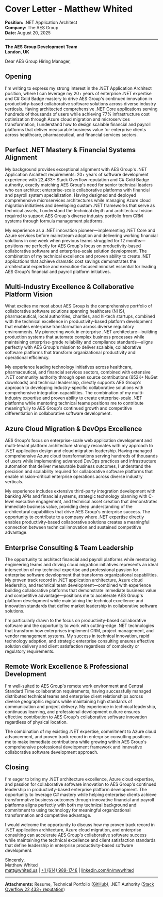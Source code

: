 # Cover Letter - Matthew Whited
**Position:** .NET Application Architect  
**Company:** The AES Group  
**Date:** August 20, 2025

---

**The AES Group Development Team**  
**London, UK**  

Dear AES Group Hiring Manager,

## Opening

I'm writing to express my strong interest in the .NET Application Architect position, where I can leverage my 20+ years of enterprise .NET expertise and C# Gold Badge mastery to drive AES Group's continued innovation in productivity-based collaborative software solutions across diverse industry verticals. Having architected comprehensive .NET Core applications serving hundreds of thousands of users while achieving 77% infrastructure cost optimization through Azure cloud migration and microservices transformation, I understand how to design scalable financial and payroll platforms that deliver measurable business value for enterprise clients across healthcare, pharmaceutical, and financial services sectors.

## Perfect .NET Mastery & Financial Systems Alignment

My background provides exceptional alignment with AES Group's .NET Application Architect requirements: 20+ years of software development experience with 22,433+ Stack Overflow reputation and C# Gold Badge authority, exactly matching AES Group's need for senior technical leaders who can architect enterprise-scale collaborative platforms with financial and payroll system specialization. Having designed and deployed comprehensive microservices architectures while managing Azure cloud migration initiatives and developing custom .NET frameworks that serve as technical assets, I understand the technical depth and architectural vision required to support AES Group's diverse industry portfolio from CRM systems through formula management platforms.

My experience as a .NET innovation pioneer—implementing .NET Core and Azure services before mainstream adoption and delivering working financial solutions in one week when previous teams struggled for 12 months—positions me perfectly for AES Group's focus on productivity-based collaborative software and enterprise-scale solution development. The combination of my technical excellence and proven ability to create .NET applications that achieve dramatic cost savings demonstrates the architectural expertise and execution-focused mindset essential for leading AES Group's financial and payroll platform initiatives.

## Multi-Industry Excellence & Collaborative Platform Vision

What excites me most about AES Group is the comprehensive portfolio of collaborative software solutions spanning healthcare (NHS), pharmaceutical, local authorities, charities, and hi-tech startups, combined with the technical excellence in productivity-based platform development that enables enterprise transformation across diverse regulatory environments. My pioneering work in enterprise .NET architecture—building production systems that automate complex business processes while maintaining enterprise-grade reliability and compliance standards—aligns perfectly with AES Group's mission to deliver scalable, collaborative software platforms that transform organizational productivity and operational efficiency.

My experience leading technology initiatives across healthcare, pharmaceutical, and financial services sectors, combined with extensive .NET community authority through open source contributions (652K+ NuGet downloads) and technical leadership, directly supports AES Group's approach to developing industry-specific collaborative solutions with comprehensive integration capabilities. The combination of my multi-industry expertise and proven ability to create enterprise-scale .NET platforms while mentoring technical teams positions me to contribute meaningfully to AES Group's continued growth and competitive differentiation in collaborative software development.

## Azure Cloud Migration & DevOps Excellence

AES Group's focus on enterprise-scale web application development and multi-tenant platform architecture strongly resonates with my approach to .NET application design and cloud migration leadership. Having managed comprehensive Azure cloud transformations serving hundreds of thousands of users while implementing advanced DevOps practices and infrastructure automation that deliver measurable business outcomes, I understand the precision and scalability required for collaborative software platforms that enable mission-critical enterprise operations across diverse industry verticals.

My experience includes extensive third-party integration development with banking APIs and financial systems, strategic technology planning with C-level executive engagement, and technical asset creation that demonstrates immediate business value, providing deep understanding of the architectural capabilities that drive AES Group's enterprise success. The opportunity to contribute to a company where .NET expertise directly enables productivity-based collaborative solutions creates a meaningful connection between technical innovation and sustained competitive advantage.

## Enterprise Consulting & Team Leadership

The opportunity to architect financial and payroll platforms while mentoring engineering teams and driving cloud migration initiatives represents an ideal intersection of my technical expertise and professional passion for enterprise software development that transforms organizational capabilities. My proven track record in .NET application architecture, Azure cloud leadership, and technical team development—combined with experience building collaborative platforms that demonstrate immediate business value and competitive advantage—positions me to accelerate AES Group's platform development while maintaining the technical excellence and innovation standards that define market leadership in collaborative software solutions.

I'm particularly drawn to the focus on productivity-based collaborative software and the opportunity to work with cutting-edge .NET technologies that transform how enterprises implement CRM, project management, and vendor management systems. My success in technical innovation, rapid technology adoption, and strategic enterprise consulting ensures effective solution delivery and client satisfaction regardless of complexity or regulatory requirements.

## Remote Work Excellence & Professional Development

I'm well-suited to AES Group's remote work environment and Central Standard Time collaboration requirements, having successfully managed distributed technical teams and enterprise client relationships across diverse geographic regions while maintaining high standards of communication and project delivery. My experience in technical leadership, continuous learning, and professional development culture ensures effective contribution to AES Group's collaborative software innovation regardless of physical location.

The combination of my existing .NET expertise, commitment to Azure cloud advancement, and proven track record in enterprise consulting positions me to make immediate contributions while growing within AES Group's comprehensive professional development framework and innovative collaborative software development approach.

## Closing

I'm eager to bring my .NET architecture excellence, Azure cloud expertise, and passion for collaborative software innovation to AES Group's continued leadership in productivity-based enterprise platform development. The opportunity to leverage C# mastery while helping enterprise clients achieve transformative business outcomes through innovative financial and payroll platforms aligns perfectly with both my technical background and commitment to using technology for meaningful organizational transformation and competitive advantage.

I would welcome the opportunity to discuss how my proven track record in .NET application architecture, Azure cloud migration, and enterprise consulting can accelerate AES Group's collaborative software success while maintaining the technical excellence and client satisfaction standards that define leadership in enterprise productivity-based software development.

Sincerely,  
Matthew Whited  
[matt@whited.us](mailto:matt@whited.us) | [+1 (614) 989-1748](tel:+16149891748) | [linkedin.com/in/mwwhited](https://www.linkedin.com/in/mwwhited/)

---

**Attachments:** Resume, Technical Portfolio ([GitHub](https://github.com/mwwhited)), .NET Authority ([Stack Overflow 22,433+ reputation](http://stackoverflow.com/users/89586/matthew-whited))
